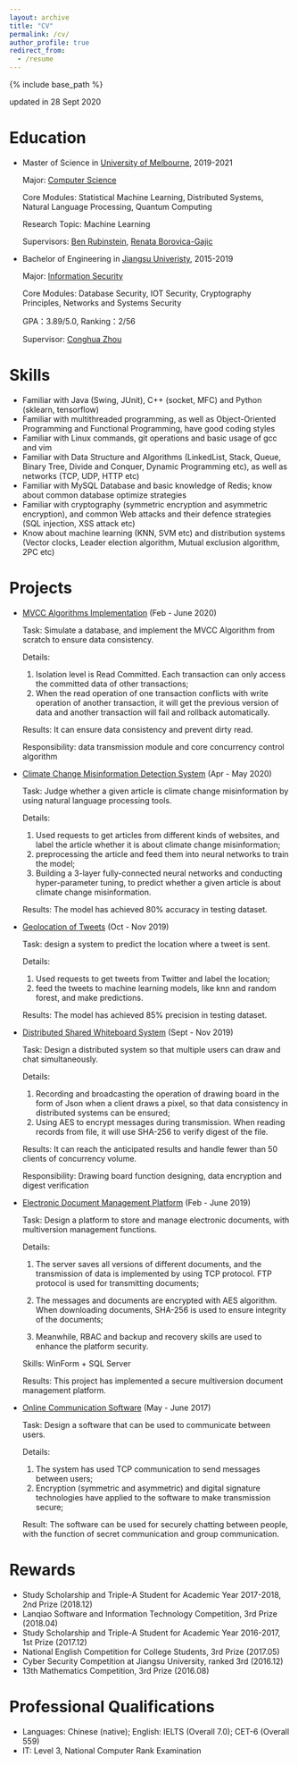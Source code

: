 ```yaml
---
layout: archive
title: "CV"
permalink: /cv/
author_profile: true
redirect_from:
  - /resume
---
```


{% include base_path %}

updated in 28 Sept 2020

Education
======
* Master of Science in [University of Melbourne](https://www.unimelb.edu.au/), 2019-2021

    Major: [Computer Science](https://handbook.unimelb.edu.au/2020/courses/mc-scicmp)

    Core Modules: Statistical Machine Learning, Distributed Systems, Natural Language Processing, Quantum Computing

    Research Topic: Machine Learning

    Supervisors: [Ben Rubinstein](http://www.bipr.net/), [Renata Borovica-Gajic](http://renata.borovica-gajic.com/)

    

* Bachelor of Engineering in [Jiangsu Univeristy](https://eng.ujs.edu.cn/), 2015-2019

    Major: [Information Security](https://cs.ujs.edu.cn/info/1067/3554.htm)

    Core Modules: Database Security, IOT Security, Cryptography Principles, Networks and Systems Security

    GPA：3.89/5.0, Ranking：2/56

    Supervisor: [Conghua Zhou](https://cs.ujs.edu.cn/info/1348/7371.htm)

    

Skills
======
* Familiar with Java (Swing, JUnit), C++ (socket, MFC) and Python (sklearn, tensorflow)
* Familiar with multithreaded programming, as well as Object-Oriented Programming and Functional Programming, have good coding styles
* Familiar with Linux commands, git operations and basic usage of gcc and vim
* Familiar with Data Structure and Algorithms (LinkedList, Stack, Queue, Binary Tree, Divide and Conquer, Dynamic Programming etc), as well as networks (TCP, UDP, HTTP etc)
* Familiar with MySQL Database and basic knowledge of Redis; know about common database optimize strategies
* Familiar with cryptography (symmetric encryption and asymmetric encryption), and common Web attacks and their defence strategies (SQL injection, XSS attack etc)
* Know about machine learning (KNN, SVM etc) and distribution systems (Vector clocks, Leader election algorithm, Mutual exclusion algorithm, 2PC etc)

Projects
======

-   [MVCC Algorithms Implementation](https://github.com/sxn2012/DA2020S1_Project) (Feb - June 2020)

    Task: Simulate a database, and implement the MVCC Algorithm from scratch to ensure data consistency.

    Details:

    1.  Isolation level is Read Committed. Each transaction can only access the committed data of other transactions;
    2.  When the read operation of one transaction conflicts with write operation of another transaction, it will get the previous version of data and another transaction will fail and rollback automatically.

    Results: It can ensure data consistency and prevent dirty read.

    Responsibility: data transmission module and core concurrency control algorithm

-   [Climate Change Misinformation Detection System](https://github.com/sxn2012/Climate-System) (Apr - May 2020)

    Task: Judge whether a given article is climate change misinformation by using natural language processing tools.

    Details:

    1.  Used requests to get articles from different kinds of websites, and label the article whether it is about climate change misinformation;
    2.  preprocessing the article and feed them into neural networks to train the model;
    3.  Building a 3-layer fully-connected neural networks and conducting hyper-parameter tuning, to predict whether a given article is about climate change misinformation.

    Results: The model has achieved 80% accuracy in testing dataset.

-   [Geolocation of Tweets](https://github.com/sxn2012/KT2019S2_Project2) (Oct - Nov 2019)

    Task: design a system to predict the location where a tweet is sent.

    Details:

    1.  Used requests to get tweets from Twitter and label the location;
    2.  feed the tweets to machine learning models, like knn and random forest, and make predictions.

    Results: The model has achieved 85% precision in testing dataset.

-   [Distributed Shared Whiteboard System](https://github.com/Tosnower/DS2019S2_Assignment2) (Sept - Nov 2019)

    Task: Design a distributed system so that multiple users can draw and chat simultaneously.

    Details:

    1.  Recording and broadcasting the operation of drawing board in the form of Json when a client draws a pixel, so that data consistency in distributed systems can be ensured;
    2.  Using AES to encrypt messages during transmission. When reading records from file, it will use SHA-256 to verify digest of the file.

    Results: It can reach the anticipated results and handle fewer than 50 clients of concurrency volume.

    Responsibility: Drawing board function designing, data encryption and digest verification

-   [Electronic Document Management Platform](https://github.com/sxn2012/ujs_security/tree/master/code/courses-ujs/%E6%AF%95%E4%B8%9A%E8%AE%BE%E8%AE%A1) (Feb - June 2019)

    Task: Design a platform to store and manage electronic documents, with multiversion management functions.

    Details:

    1.  The server saves all versions of different documents, and the transmission of data is implemented by using TCP protocol. FTP protocol is used for transmitting documents;

        

    2.  The messages and documents are encrypted with AES algorithm. When downloading documents, SHA-256 is used to ensure integrity of the documents;

        
    
    3.  Meanwhile, RBAC and backup and recovery skills are used to enhance the platform security.
    
    Skills: WinForm + SQL Server
    
    Results: This project has implemented a secure multiversion document management platform.
    
-   [Online Communication Software](https://github.com/sxn2012/ujs_security/tree/master/code/courses-ujs/%E8%AF%BE%E7%A8%8B%E8%AE%BE%E8%AE%A1/network%26system%20security) (May - June 2017)

    Task: Design a software that can be used to communicate between users.

    Details:

    1.  The system has used TCP communication to send messages between users;
    2.  Encryption (symmetric and asymmetric) and digital signature technologies have applied to the software to make transmission secure;

    Result: The software can be used for securely chatting between people, with the function of secret communication and group communication.

Rewards
======

-   Study Scholarship and Triple-A Student for Academic Year 2017-2018, 2nd Prize (2018.12)
-   Lanqiao Software and Information Technology Competition, 3rd Prize (2018.04)
-   Study Scholarship and Triple-A Student for Academic Year 2016-2017, 1st Prize (2017.12)
-   National English Competition for College Students, 3rd Prize (2017.05)
-   Cyber Security Competition at Jiangsu University, ranked 3rd (2016.12)
-   13th Mathematics Competition, 3rd Prize (2016.08)

Professional Qualifications
======

-   Languages: Chinese (native); English: IELTS (Overall 7.0); CET-6 (Overall 559)
-   IT: Level 3, National Computer Rank Examination